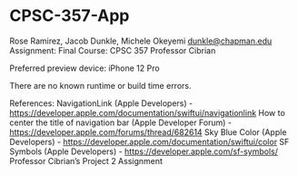 # CPSC-357-App

Rose Ramirez, Jacob Dunkle, Michele Okeyemi
dunkle@chapman.edu
Assignment: Final
Course: CPSC 357
Professor Cibrian

Preferred preview device: iPhone 12 Pro

There are no known runtime or build time errors.

References:
NavigationLink (Apple Developers) - https://developer.apple.com/documentation/swiftui/navigationlink
How to center the title of navigation bar (Apple Developer Forum) - https://developer.apple.com/forums/thread/682614
Sky Blue Color (Apple Developers) - https://developer.apple.com/documentation/swiftui/color
SF Symbols (Apple Developers) - https://developer.apple.com/sf-symbols/
Professor Cibrian’s Project 2 Assignment
